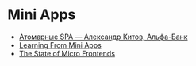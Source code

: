 ﻿# Mini Apps

- [Атомарные SPA — Александр Китов, Альфа-Банк](https://youtu.be/pkHWttaktWk)
- [Learning From Mini Apps](https://docs.google.com/presentation/d/e/2PACX-1vREwN7H71zfjPP8lwYgyc-iXam7_PMFCxiZy2dQNZ-XpbiKk1aRSj67vxfcegkHogcO0q3BFHxPf6S5/pub?slide=id.p)
- [The State of Micro Frontends](https://blog.bitsrc.io/state-of-micro-frontends-9c0c604ed13a)
